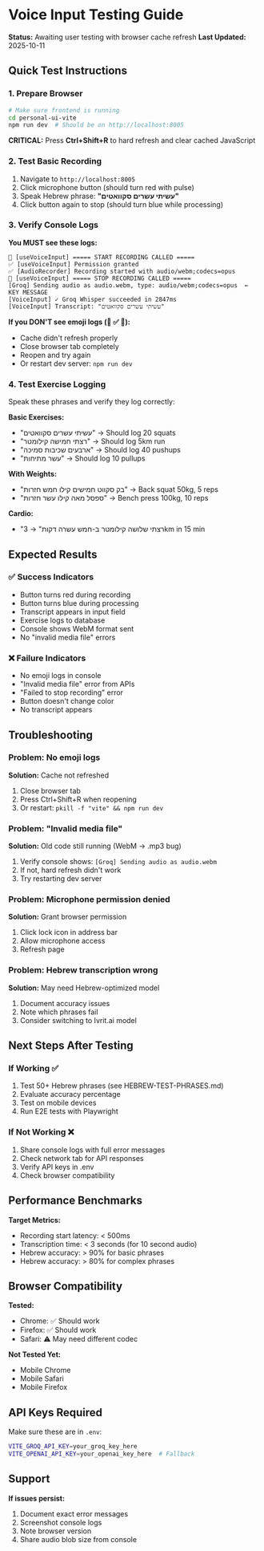 # Voice Input Testing Guide

**Status:** Awaiting user testing with browser cache refresh
**Last Updated:** 2025-10-11

## Quick Test Instructions

### 1. Prepare Browser
```bash
# Make sure frontend is running
cd personal-ui-vite
npm run dev  # Should be on http://localhost:8005
```

**CRITICAL:** Press **Ctrl+Shift+R** to hard refresh and clear cached JavaScript

### 2. Test Basic Recording

1. Navigate to `http://localhost:8005`
2. Click microphone button (should turn red with pulse)
3. Speak Hebrew phrase: **"עשיתי עשרים סקוואטים"**
4. Click button again to stop (should turn blue while processing)

### 3. Verify Console Logs

**You MUST see these logs:**
```
🎤 [useVoiceInput] ===== START RECORDING CALLED =====
✅ [useVoiceInput] Permission granted
✅ [AudioRecorder] Recording started with audio/webm;codecs=opus
🛑 [useVoiceInput] ===== STOP RECORDING CALLED =====
[Groq] Sending audio as audio.webm, type: audio/webm;codecs=opus  ← KEY MESSAGE
[VoiceInput] ✓ Groq Whisper succeeded in 2847ms
[VoiceInput] Transcript: "עשיתי עשרים סקוואטים"
```

**If you DON'T see emoji logs (🎤 ✅ 🛑):**
- Cache didn't refresh properly
- Close browser tab completely
- Reopen and try again
- Or restart dev server: `npm run dev`

### 4. Test Exercise Logging

Speak these phrases and verify they log correctly:

**Basic Exercises:**
- "עשיתי עשרים סקוואטים" → Should log 20 squats
- "רצתי חמישה קילומטר" → Should log 5km run
- "ארבעים שכיבות סמיכה" → Should log 40 pushups
- "עשר מתיחות" → Should log 10 pullups

**With Weights:**
- "בק סקווט חמישים קילו חמש חזרות" → Back squat 50kg, 5 reps
- "ספסל מאה קילו עשר חזרות" → Bench press 100kg, 10 reps

**Cardio:**
- "רצתי שלושה קילומטר ב-חמש עשרה דקות" → 3km in 15 min

## Expected Results

### ✅ Success Indicators
- Button turns red during recording
- Button turns blue during processing
- Transcript appears in input field
- Exercise logs to database
- Console shows WebM format sent
- No "invalid media file" errors

### ❌ Failure Indicators
- No emoji logs in console
- "Invalid media file" error from APIs
- "Failed to stop recording" error
- Button doesn't change color
- No transcript appears

## Troubleshooting

### Problem: No emoji logs
**Solution:** Cache not refreshed
1. Close browser tab
2. Press Ctrl+Shift+R when reopening
3. Or restart: `pkill -f "vite" && npm run dev`

### Problem: "Invalid media file"
**Solution:** Old code still running (WebM → .mp3 bug)
1. Verify console shows: `[Groq] Sending audio as audio.webm`
2. If not, hard refresh didn't work
3. Try restarting dev server

### Problem: Microphone permission denied
**Solution:** Grant browser permission
1. Click lock icon in address bar
2. Allow microphone access
3. Refresh page

### Problem: Hebrew transcription wrong
**Solution:** May need Hebrew-optimized model
1. Document accuracy issues
2. Note which phrases fail
3. Consider switching to Ivrit.ai model

## Next Steps After Testing

### If Working ✅
1. Test 50+ Hebrew phrases (see HEBREW-TEST-PHRASES.md)
2. Evaluate accuracy percentage
3. Test on mobile devices
4. Run E2E tests with Playwright

### If Not Working ❌
1. Share console logs with full error messages
2. Check network tab for API responses
3. Verify API keys in .env
4. Check browser compatibility

## Performance Benchmarks

**Target Metrics:**
- Recording start latency: < 500ms
- Transcription time: < 3 seconds (for 10 second audio)
- Hebrew accuracy: > 90% for basic phrases
- Hebrew accuracy: > 80% for complex phrases

## Browser Compatibility

**Tested:**
- Chrome: ✅ Should work
- Firefox: ✅ Should work
- Safari: ⚠️ May need different codec

**Not Tested Yet:**
- Mobile Chrome
- Mobile Safari
- Mobile Firefox

## API Keys Required

Make sure these are in `.env`:
```bash
VITE_GROQ_API_KEY=your_groq_key_here
VITE_OPENAI_API_KEY=your_openai_key_here  # Fallback
```

## Support

**If issues persist:**
1. Document exact error messages
2. Screenshot console logs
3. Note browser version
4. Share audio blob size from console
